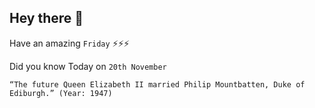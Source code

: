 ## Hey there 👋
Have an amazing `Friday` ⚡⚡⚡

Did you know Today on `20th November`
```
“The future Queen Elizabeth II married Philip Mountbatten, Duke of Ediburgh.” (Year: 1947)
```
